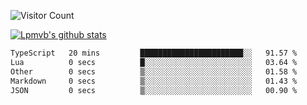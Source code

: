 ![Visitor Count](https://profile-counter.glitch.me/Lpmvb/count.svg)

[![Lpmvb's github stats](https://github-readme-stats.vercel.app/api?username=lpmvb&show_icons=true&title_color=fff&icon_color=79ff97&text_color=9f9f9f&bg_color=151515)](https://github.com/anuraghazra/github-readme-stats)

<!--
Here are some ideas to get you started:

- 🔭 I’m currently working on ...
- 🌱 I’m currently learning ...
- 👯 I’m looking to collaborate on ...
- 🤔 I’m looking for help with ...
- 💬 Ask me about ...
- 📫 How to reach me: ...
- 😄 Pronouns: ...
- ⚡ Fun fact: ...
-->

<!--START_SECTION:waka-->

```txt
TypeScript   20 mins         ███████████████████████░░   91.57 %
Lua          0 secs          █░░░░░░░░░░░░░░░░░░░░░░░░   03.64 %
Other        0 secs          ▒░░░░░░░░░░░░░░░░░░░░░░░░   01.58 %
Markdown     0 secs          ▒░░░░░░░░░░░░░░░░░░░░░░░░   01.43 %
JSON         0 secs          ▒░░░░░░░░░░░░░░░░░░░░░░░░   00.90 %
```

<!--END_SECTION:waka-->
